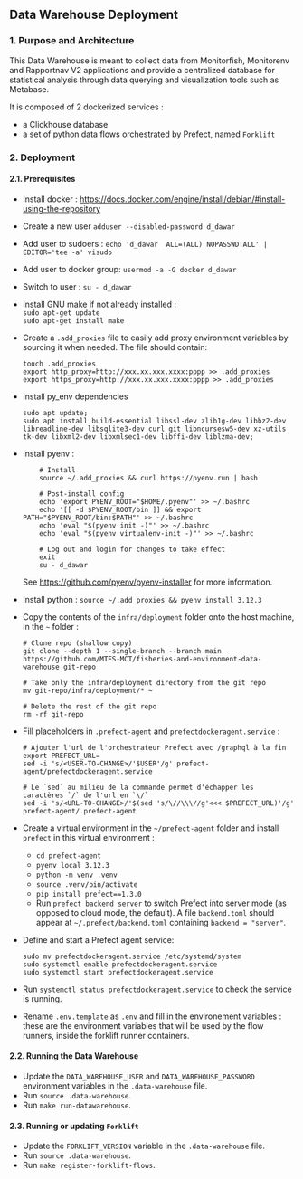 ## Data Warehouse Deployment
### 1. Purpose and Architecture

This Data Warehouse is meant to collect data from Monitorfish, Monitorenv and Rapportnav V2 applications and provide
a centralized database for statistical analysis through data querying and visualization tools such as Metabase.

It is composed of 2 dockerized services :
- a Clickhouse database
- a set of python data flows orchestrated by Prefect, named `Forklift`

### 2. Deployment
#### 2.1. Prerequisites

- Install docker : https://docs.docker.com/engine/install/debian/#install-using-the-repository
- Create a new user `adduser --disabled-password d_dawar`
- Add user to sudoers : `echo 'd_dawar  ALL=(ALL) NOPASSWD:ALL' | EDITOR='tee -a' visudo`
- Add user to docker group: `usermod -a -G docker d_dawar`
- Switch to user : `su - d_dawar`
- Install GNU make if not already installed :   
    `sudo apt-get update`  
    `sudo apt-get install make`
- Create a `.add_proxies` file to easily add proxy environment variables by sourcing it when needed. The file should contain:
    
      touch .add_proxies
      export http_proxy=http://xxx.xx.xxx.xxxx:pppp >> .add_proxies
      export https_proxy=http://xxx.xx.xxx.xxxx:pppp >> .add_proxies

- Install py_env dependencies

      sudo apt update;
      sudo apt install build-essential libssl-dev zlib1g-dev libbz2-dev libreadline-dev libsqlite3-dev curl git libncursesw5-dev xz-utils tk-dev libxml2-dev libxmlsec1-dev libffi-dev liblzma-dev;

- Install pyenv :

          # Install
          source ~/.add_proxies && curl https://pyenv.run | bash

          # Post-install config
          echo 'export PYENV_ROOT="$HOME/.pyenv"' >> ~/.bashrc
          echo '[[ -d $PYENV_ROOT/bin ]] && export PATH="$PYENV_ROOT/bin:$PATH"' >> ~/.bashrc
          echo 'eval "$(pyenv init -)"' >> ~/.bashrc
          echo 'eval "$(pyenv virtualenv-init -)"' >> ~/.bashrc

          # Log out and login for changes to take effect
          exit
          su - d_dawar


  See https://github.com/pyenv/pyenv-installer for more information.
- Install python : `source ~/.add_proxies && pyenv install 3.12.3`
- Copy the contents of the `infra/deployment` folder onto the host machine, in the `~` folder :

      # Clone repo (shallow copy)
      git clone --depth 1 --single-branch --branch main https://github.com/MTES-MCT/fisheries-and-environment-data-warehouse git-repo

      # Take only the infra/deployment directory from the git repo
      mv git-repo/infra/deployment/* ~

      # Delete the rest of the git repo
      rm -rf git-repo

- Fill placeholders in `.prefect-agent` and `prefectdockeragent.service` :

      # Ajouter l'url de l'orchestrateur Prefect avec /graphql à la fin
      export PREFECT_URL=
      sed -i 's/<USER-TO-CHANGE>/'$USER'/g' prefect-agent/prefectdockeragent.service
      
      # Le `sed` au milieu de la commande permet d'échapper les caractères `/` de l'url en `\/`
      sed -i 's/<URL-TO-CHANGE>/'$(sed 's/\//\\\//g'<<< $PREFECT_URL)'/g' prefect-agent/.prefect-agent

- Create a virtual environment in the `~/prefect-agent` folder and install `prefect` in this virtual environment :
  - `cd prefect-agent`
  - `pyenv local 3.12.3`
  - `python -m venv .venv`
  - `source .venv/bin/activate`
  - `pip install prefect==1.3.0`
  - Run `prefect backend server` to switch Prefect into server mode (as opposed to cloud mode, the default). A file `backend.toml` should appear at `~/.prefect/backend.toml` containing `backend = "server"`.
- Define and start a Prefect agent service:

      sudo mv prefectdockeragent.service /etc/systemd/system
      sudo systemctl enable prefectdockeragent.service
      sudo systemctl start prefectdockeragent.service
- Run `systemctl status prefectdockeragent.service` to check the service is running.
- Rename `.env.template` as `.env` and fill in the environement variables : these are the environment variables that will be used by the flow runners, inside the forklift runner containers.

#### 2.2. Running the Data Warehouse

- Update the `DATA_WAREHOUSE_USER` and `DATA_WAREHOUSE_PASSWORD` environment variables in the `.data-warehouse` file.
- Run `source .data-warehouse`.
- Run `make run-datawarehouse`.

#### 2.3. Running or updating `Forklift`

- Update the `FORKLIFT_VERSION` variable in the `.data-warehouse` file.
- Run `source .data-warehouse`.
- Run `make register-forklift-flows`.
